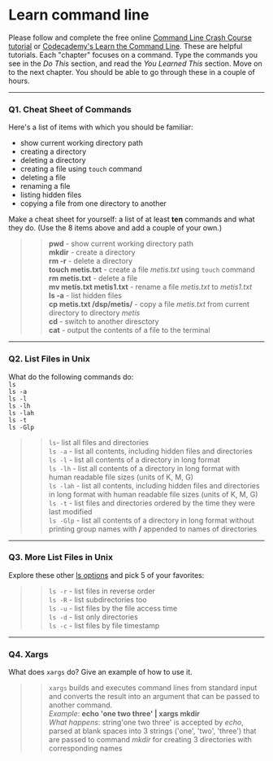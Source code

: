 # Learn command line

Please follow and complete the free online [Command Line Crash Course
tutorial](https://web.archive.org/web/20160708171659/http://cli.learncodethehardway.org/book/) or [Codecademy's Learn the Command Line](https://www.codecademy.com/learn/learn-the-command-line). These are helpful tutorials. Each "chapter" focuses on a command. Type the commands you see in the _Do This_ section, and read the _You Learned This_ section. Move on to the next chapter. You should be able to go through these in a couple of hours.

---

### Q1.  Cheat Sheet of Commands  

Here's a list of items with which you should be familiar:  
* show current working directory path
* creating a directory
* deleting a directory
* creating a file using `touch` command
* deleting a file
* renaming a file
* listing hidden files
* copying a file from one directory to another

Make a cheat sheet for yourself: a list of at least **ten** commands and what they do.  (Use the 8 items above and add a couple of your own.)  

> > **pwd** - show current working directory path  
> > **mkdir** - create a directory  
> > **rm -r** - delete a directory  
> > **touch metis.txt** - create a file _metis.txt_ using `touch` command  
> > **rm metis.txt** - delete a file  
> > **mv metis.txt metis1.txt** - rename a file _metis.txt_ to _metis1.txt_  
> > **ls -a** - list hidden files  
> > **cp metis.txt /dsp/metis/** - copy a file _metis.txt_ from current directory to directory _metis_  
> > **cd** - switch to another diresctory  
> > **cat** - output the contents of a file to the terminal  

---

### Q2.  List Files in Unix   

What do the following commands do:  
`ls`  
`ls -a`  
`ls -l`  
`ls -lh`  
`ls -lah`  
`ls -t`  
`ls -Glp`  

> > `ls`- list all files and directories  
> > `ls -a` - list all contents, including hidden files and directories  
> > `ls -l` - list all contents of a directory in long format  
> > `ls -lh` - list all contents of a directory in long format with human readable file sizes (units of K, M, G)  
> > `ls -lah` - list all contents, including hidden files and directories in long format with human readable file sizes (units of K, M, G)  
> > `ls -t` - list files and directories ordered by the time they were last modified  
> > `ls -Glp` - list all contents of a directory in long format without printing group names with **/** appended to names of directories  

---

### Q3.  More List Files in Unix  

Explore these other [ls options](http://www.techonthenet.com/unix/basic/ls.php) and pick 5 of your favorites:

> > `ls -r` - list files in reverse order  
> > `ls -R` - list subdirectories too  
> > `ls -u` - list files by the file access time  
> > `ls -d` - list only directories  
> > `ls -c` - list files by file timestamp  

---

### Q4.  Xargs   

What does `xargs` do? Give an example of how to use it.

> > `xargs` builds and executes command lines from standard input and converts the result into an argument that can be passed to another command.  
> > _Example_: **echo 'one two three' | xargs mkdir**  
> > _What happens_: string'one two three' is accepted by _echo_, parsed at blank spaces into 3 strings ('one', 'two', 'three') that are passed to command _mkdir_ for creating 3 directories with corresponding names   

